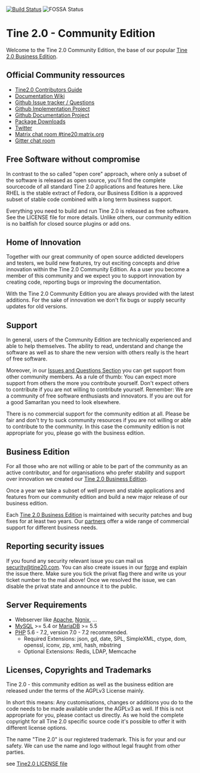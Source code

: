 [![Build Status](https://travis-ci.org/tine20/Tine-2.0-Open-Source-Groupware-and-CRM.svg?branch=master)](https://travis-ci.org/tine20/Tine-2.0-Open-Source-Groupware-and-CRM)
![FOSSA Status](https://app.fossa.io/api/projects/git%2Bgithub.com%2Ftine20%2FTine-2.0-Open-Source-Groupware-and-CRM.svg?type=shield)

# Tine 2.0 - Community Edition

Welcome to the Tine 2.0 Community Edition, the base of our popular [Tine 2.0 Business Edition](http://www.tine20.com).

## Official Community ressources
* [Tine2.0 Contributors Guide](https://github.com/tine20/Tine-2.0-Open-Source-Groupware-and-CRM/blob/master/CONTRIBUTING.md)
* [Documentation Wiki](https://github.com/tine20/Tine-2.0-Open-Source-Groupware-and-CRM/wiki)
* [Github Issue tracker / Questions](https://github.com/tine20/Tine-2.0-Open-Source-Groupware-and-CRM/issues)
* [Github Implementation Project](https://github.com/tine20/Tine-2.0-Open-Source-Groupware-and-CRM/projects/1)
* [Github Documentation Project](https://github.com/tine20/Tine-2.0-Open-Source-Groupware-and-CRM/projects/2)
* [Package Downloads](https://github.com/tine20/Tine-2.0-Open-Source-Groupware-and-CRM/releases)
* [Twitter](https://twitter.com/tine20org)
* [Matrix chat room #tine20:matrix.org](https://riot.im/app/#/room/#tine20:matrix.org)
* [Gitter chat room](https://gitter.im/tine20/Lobby)

## Free Software without compromise
In contrast to the so called "open core" approach, where only a subset of the software is released as open source, 
you'll find the complete sourcecode of all standard Tine 2.0 applications and features here. Like RHEL is the stable 
extract of Fedora, our Business Edition is a approved subset of stable code combined with a long term business support.

Everything you need to build and run Tine 2.0 is released as free software. See the LICENSE file for more details. 
Unlike others, our community edition is no baitfish for closed source plugins or add ons.

## Home of Innovation
Together with our great community of open source addicted developers and testers, we build new features, try out
exciting concepts and drive innovation within the Tine 2.0 Community Edition. As a user you become a member of this 
community and we expect you to support innovation by creating code, reporting bugs or improving the documentation.

With the Tine 2.0 Community Edition you are always provided with the latest additions. For the sake of innovation we 
don't fix bugs or supply security updates for old versions.

## Support
In general, users of the Community Edition are technically experienced and able to help themselves. The ability to read,
understand and change the software as well as to share the new version with others really is the heart of free software.

Moreover, in our [Issues and Questions Section](https://github.com/tine20/Tine-2.0-Open-Source-Groupware-and-CRM/issues)
you can get support from other community members. As a rule of thumb: You can expect more support from others the more
you contribute yourself. Don't expect others to contribute if you are not willing to contribute yourself. Remember: We
are a community of free software enthusiasts and innovators. If you are out for a good Samaritan you need to look
elsewhere.

There is no commercial support for the community edition at all. Please be fair and don't try to suck community
resources if you are not willing or able to contribute to the community. In this case the community edition is not 
appropriate for you, please go with the business edition.

## Business Edition
For all those who are not willing or able to be part of the community as an active contributor, and for organisations
who prefer stability and support over innovation we created our [Tine 2.0 Business Edition](http://www.tine20.com).

Once a year we take a subset of well proven and stable applications and features from our community edition and build
a new major release of our business edition.

Each [Tine 2.0 Business Edition](http://www.tine20.com) is maintained with security patches and bug fixes for at least two 
years. Our [partners](https://www.tine20.com/partner/) offer a wide range of commercial support for different business needs.

## Reporting security issues
If you found any security relevant issue you can mail us [security@tine20.com](mailto:security@tine20.com). You can also create issues in our [forge](https://forge.tine20.org) and explain the issue there. Make sure you tick the privat flag there and write us your ticket number to the mail above! Once we resolved the issue, we can disable the privat state and announce it to the public.

## Server Requirements
* Webserver like [Apache](https://httpd.apache.org/), [Ngnix](https://www.nginx.com/), …
* [MySQL](http://www.mysql.com/) >= 5.4 or [MariaDB](https://mariadb.org) >= 5.5
* [PHP](http://www.php.net/) 5.6 - 7.2, version 7.0 - 7.2 recommended.
  + Required Extensions: json, gd, date, SPL, SimpleXML, ctype, dom, openssl, iconv, zip, xml, hash, mbstring
  + Optional Extensions: Redis, LDAP, Memcache

## Licenses, Copyrights and Trademarks 
Tine 2.0 - this community edition as well as the business edition are released under the terms of the AGPLv3 License mainly.

In short this means: Any customisations, changes or additions you do to the code needs to be made available under the 
AGPLv3 as well. If this is not appropriate for you, please contact us directly. As we hold the complete copyright for 
all Tine 2.0 specific source code it's possible to offer it with different license options.

The name "Tine 2.0" is our registered trademark. This is for your and our safety. We can use the name and logo without
legal fraught from other parties.

see [Tine2.0 LICENSE file](https://github.com/tine20/Tine-2.0-Open-Source-Groupware-and-CRM/blob/master/LICENSE.md)
